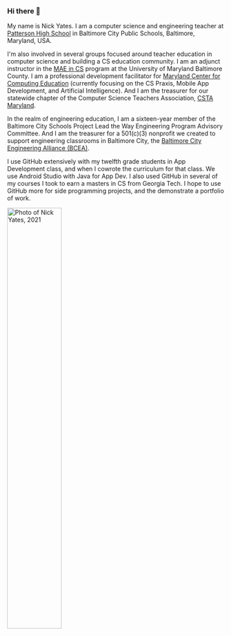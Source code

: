 ### Hi there 👋

My name is Nick Yates. I am a computer science and engineering teacher at [Patterson High School](https://www.pattersonclippers.org/) in Baltimore City Public Schools, Baltimore, Maryland, USA.

I'm also involved in several groups focused around teacher education in computer science and building a CS education community. I am an adjunct instructor in the [MAE in CS](https://professionalprograms.umbc.edu/master-of-arts-in-education/master-of-arts-in-education-programs/#cs) program at the University of Maryland Baltimore County. I am a professional development facilitator for [Maryland Center for Computing Education](https://cs4md.com/pd) (currently focusing on the CS Praxis, Mobile App Development, and Artificial Intelligence). And I am the treasurer for our statewide chapter of the Computer Science Teachers Association, [CSTA Maryland](https://maryland.csteachers.org/).

In the realm of engineering education, I am a sixteen-year member of the Baltimore City Schools Project Lead the Way Engineering Program Advisory Committee. And I am the treasurer for a 501(c)(3) nonprofit we created to support engineering classrooms in Baltimore City, the [Baltimore City Engineering Alliance (BCEA)](http://www.bceabmore.org/).

I use GitHub extensively with my twelfth grade students in App Development class, and when I cowrote the curriculum for that class. We use Android Studio with Java for App Dev. I also used GitHub in several of my courses I took to earn a masters in CS from Georgia Tech. I hope to use GitHub more for side programming projects, and the demonstrate a portfolio of work.

<img src="https://www.pattersonclippers.org/ourpages/auto/2023/2/1/38917886/meCyber.jpg" alt="Photo of Nick Yates, 2021" width="50%" height="50%" />
